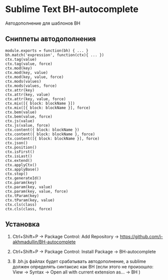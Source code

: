 Sublime Text BH-autocomplete
===

Автодополнение для шаблонов BH

Cниппеты автодополнения
----------------------------------

    module.exports = function(bh) { ... }
    bh.match('expression', function(ctx){ ... })
    ctx.tag(value)
    ctx.tag(value, force)
    ctx.mod(key)
    ctx.mod(key, value)
    ctx.mod(key, value, force)
    ctx.mods(values)
    ctx.mods(values, force)
    ctx.attr(key)
    ctx.attr(key, value)
    ctx.attr(key, value, force)
    ctx.mix([{ block: blockName }])
    ctx.mix([{ block: blockName }], force)
    ctx.bem(value)
    ctx.bem(value, force)
    ctx.js(value)
    ctx.js(value, force)
    ctx.content({ block: blockName })
    ctx.content({ block: blockName }, force)
    ctx.content([{ block: blockName }], force)
    ctx.json()
    ctx.position()
    ctx.isFirst()
    ctx.isLast()
    ctx.extend()
    ctx.applyCtx()
    ctx.applyBase()
    ctx.stop()
    ctx.generateId()
    ctx.param(key)
    ctx.param(key, value)
    ctx.param(key, value, force)
    ctx.tParam(key)
    ctx.tParam(key, value)
    ctx.cls(class)
    ctx.cls(class, force)
    
Установка
----------------------------------

1. Ctrl+Shift+P → Package Control: Add Repository → https://github.com/i-akhmadullin/BH-autocomplete

2. Ctrl+Shift+P → Package Control: Install Package → BH-autocomplete

3. В .bh.js файлах будет срабатывать автодополнение, а sublime должен определять синтаксис как BH (если этого не произошло: View → Syntax → Open all with current extension as... → BH )

